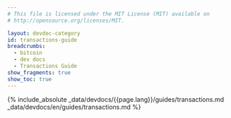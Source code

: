 ```yaml
---
# This file is licensed under the MIT License (MIT) available on
# http://opensource.org/licenses/MIT.

layout: devdoc-category
id: transactions-guide
breadcrumbs:
  - bitcoin
  - dev docs
  - Transactions Guide
show_fragments: true
show_toc: true
---
```


{% include_absolute _data/devdocs/{{page.lang}}/guides/transactions.md _data/devdocs/en/guides/transactions.md %}
